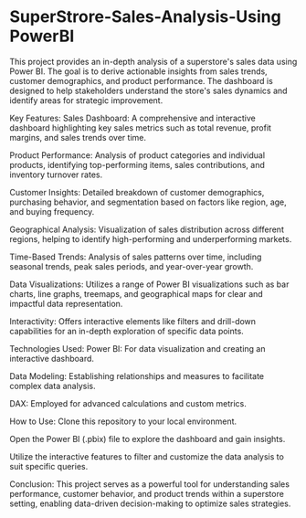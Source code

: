 # SuperStrore-Sales-Analysis-Using PowerBI

This project provides an in-depth analysis of a superstore's sales data using Power BI. The goal is to derive actionable insights from sales trends, customer demographics, and product performance. The dashboard is designed to help stakeholders understand the store's sales dynamics and identify areas for strategic improvement.

Key Features:
Sales Dashboard: A comprehensive and interactive dashboard highlighting key sales metrics such as total revenue, profit margins, and sales trends over time.

Product Performance: Analysis of product categories and individual products, identifying top-performing items, sales contributions, and inventory turnover rates.

Customer Insights: Detailed breakdown of customer demographics, purchasing behavior, and segmentation based on factors like region, age, and buying frequency.

Geographical Analysis: Visualization of sales distribution across different regions, helping to identify high-performing and underperforming markets.

Time-Based Trends: Analysis of sales patterns over time, including seasonal trends, peak sales periods, and year-over-year growth.

Data Visualizations: Utilizes a range of Power BI visualizations such as bar charts, line graphs, treemaps, and geographical maps for clear and impactful data representation.

Interactivity: Offers interactive elements like filters and drill-down capabilities for an in-depth exploration of specific data points.

Technologies Used:
Power BI: For data visualization and creating an interactive dashboard.

Data Modeling: Establishing relationships and measures to facilitate complex data analysis.

DAX: Employed for advanced calculations and custom metrics.

How to Use:
Clone this repository to your local environment.

Open the Power BI (.pbix) file to explore the dashboard and gain insights.

Utilize the interactive features to filter and customize the data analysis to suit specific queries.


Conclusion:
This project serves as a powerful tool for understanding sales performance, customer behavior, and product trends within a superstore setting, enabling data-driven decision-making to optimize sales strategies.

